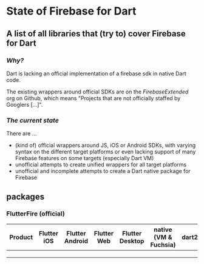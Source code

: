 # State of Firebase for Dart
## A list of all libraries that (try to) cover Firebase for Dart

### *Why?*
Dart is lacking an official implementation of a firebase sdk in native Dart code.

The existing wrappers around official SDKs are on the *FirebaseExtended* org on Github, which means 
"Projects that are not officially staffed by Googlers [...]".


### *The current state*
There are ...
- (kind of) official wrappers around JS, iOS or Android SDKs, with varying syntax on the different target platforms or even lacking support of many Firebase features on some targets (especially Dart VM)
- unofficial attempts to create unified wrappers for all target platforms
- unofficial and incomplete attempts to create a Dart native package for Firebase 

## packages

### FlutterFire (official)
|Product|Flutter iOS|Flutter Android|Flutter Web|Flutter Desktop|native (VM & Fuchsia)|dart2js|
|---|---|---|---|---|---|---|
|   |   |   |   |   |   |   |
|   |   |   |   |   |   |   |
|   |   |   |   |   |   |   |
